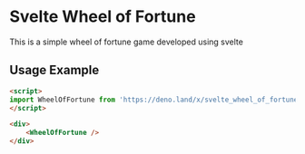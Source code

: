 # Svelte Wheel of Fortune
This is a simple wheel of fortune game developed using svelte

## Usage Example
```html
<script>
import WheelOfFortune from 'https://deno.land/x/svelte_wheel_of_fortune';
</script>

<div>
    <WheelOfFortune /> 
</div>
```

